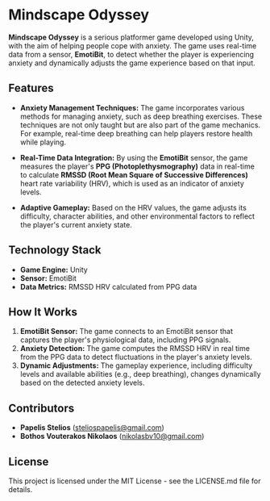 # Mindscape Odyssey

**Mindscape Odyssey** is a serious platformer game developed using Unity, with the aim of helping people cope with anxiety. The game uses real-time data from a sensor, **EmotiBit**, to detect whether the player is experiencing anxiety and dynamically adjusts the game experience based on that input.

## Features

- **Anxiety Management Techniques:** The game incorporates various methods for managing anxiety, such as deep breathing exercises. These techniques are not only taught but are also part of the game mechanics. For example, real-time deep breathing can help players restore health while playing.
- **Real-Time Data Integration:** By using the **EmotiBit** sensor, the game measures the player's **PPG (Photoplethysmography)** data in real-time to calculate **RMSSD (Root Mean Square of Successive Differences)** heart rate variability (HRV), which is used as an indicator of anxiety levels.

- **Adaptive Gameplay:** Based on the HRV values, the game adjusts its difficulty, character abilities, and other environmental factors to reflect the player's current anxiety state.

## Technology Stack

- **Game Engine:** Unity
- **Sensor:** EmotiBit
- **Data Metrics:** RMSSD HRV calculated from PPG data

## How It Works

1. **EmotiBit Sensor:** The game connects to an EmotiBit sensor that captures the player's physiological data, including PPG signals.
2. **Anxiety Detection:** The game computes the RMSSD HRV in real time from the PPG data to detect fluctuations in the player's anxiety levels.
3. **Dynamic Adjustments:** The gameplay experience, including difficulty levels and available abilities (e.g., deep breathing), changes dynamically based on the detected anxiety levels.

## Contributors

- **Papelis Stelios** (steliospapelis@gmail.com)
- **Bothos Vouterakos Nikolaos** (nikolasbv10@gmail.com)

## License

This project is licensed under the MIT License - see the LICENSE.md file for details.
